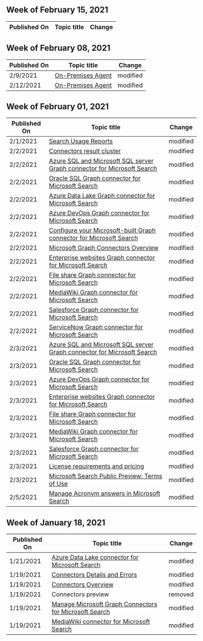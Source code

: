 <!-- This file is generated automatically each week. Changes made to this file will be overwritten.-->



## Week of February 15, 2021


| Published On |Topic title | Change |
|------|------------|--------|


## Week of February 08, 2021


| Published On |Topic title | Change |
|------|------------|--------|
| 2/9/2021 | [On-Premises Agent](/MicrosoftSearch/on-prem-agent) | modified |
| 2/12/2021 | [On-Premises Agent](/MicrosoftSearch/on-prem-agent) | modified |


## Week of February 01, 2021


| Published On |Topic title | Change |
|------|------------|--------|
| 2/1/2021 | [Search Usage Reports](/MicrosoftSearch/usage-reports) | modified |
| 2/2/2021 | [Connectors result cluster](/MicrosoftSearch/result-cluster) | modified |
| 2/2/2021 | [Azure SQL and Microsoft SQL server Graph connector for Microsoft Search](/MicrosoftSearch/mssql-connector) | modified |
| 2/2/2021 | [Oracle SQL Graph connector for Microsoft Search](/MicrosoftSearch/oraclesql-connector) | modified |
| 2/2/2021 | [Azure Data Lake Graph connector for Microsoft Search](/MicrosoftSearch/azure-data-lake-connector) | modified |
| 2/2/2021 | [Azure DevOps Graph connector for Microsoft Search](/MicrosoftSearch/azure-devops-connector) | modified |
| 2/2/2021 | [Configure your Microsoft-built Graph connector for Microsoft Search](/MicrosoftSearch/configure-connector) | modified |
| 2/2/2021 | [Microsoft Graph Connectors Overview](/MicrosoftSearch/connectors-overview) | modified |
| 2/2/2021 | [Enterprise websites Graph connector for Microsoft Search](/MicrosoftSearch/enterprise-web-connector) | modified |
| 2/2/2021 | [File share Graph connector for Microsoft Search](/MicrosoftSearch/fileshare-connector) | modified |
| 2/2/2021 | [MediaWiki Graph connector for Microsoft Search](/MicrosoftSearch/mediawiki-connector) | modified |
| 2/2/2021 | [Salesforce Graph connector for Microsoft Search](/MicrosoftSearch/salesforce-connector) | modified |
| 2/2/2021 | [ServiceNow Graph connector for Microsoft Search](/MicrosoftSearch/servicenow-connector) | modified |
| 2/3/2021 | [Azure SQL and Microsoft SQL server Graph connector for Microsoft Search](/MicrosoftSearch/mssql-connector) | modified |
| 2/3/2021 | [Oracle SQL Graph connector for Microsoft Search](/MicrosoftSearch/oraclesql-connector) | modified |
| 2/3/2021 | [Azure DevOps Graph connector for Microsoft Search](/MicrosoftSearch/azure-devops-connector) | modified |
| 2/3/2021 | [Enterprise websites Graph connector for Microsoft Search](/MicrosoftSearch/enterprise-web-connector) | modified |
| 2/3/2021 | [File share Graph connector for Microsoft Search](/MicrosoftSearch/fileshare-connector) | modified |
| 2/3/2021 | [MediaWiki Graph connector for Microsoft Search](/MicrosoftSearch/mediawiki-connector) | modified |
| 2/3/2021 | [Salesforce Graph connector for Microsoft Search](/MicrosoftSearch/salesforce-connector) | modified |
| 2/3/2021 | [License requirements and pricing](/MicrosoftSearch/licensing) | modified |
| 2/3/2021 | [Microsoft Search Public Preview: Terms of Use](/MicrosoftSearch/terms-of-use) | modified |
| 2/5/2021 | [Manage Acronym answers in Microsoft Search](/MicrosoftSearch/manage-acronyms) | modified |


## Week of January 18, 2021


| Published On |Topic title | Change |
|------|------------|--------|
| 1/21/2021 | [Azure Data Lake connector for Microsoft Search](/MicrosoftSearch/azure-data-lake-connector) | modified |
| 1/19/2021 | [Connectors Details and Errors](/MicrosoftSearch/connector-details-errors) | modified |
| 1/19/2021 | [Connectors Overview](/MicrosoftSearch/connectors-overview) | modified |
| 1/19/2021 | Connectors preview | removed |
| 1/19/2021 | [Manage Microsoft Graph Connectors for Microsoft Search](/MicrosoftSearch/manage-connector) | modified |
| 1/19/2021 | [MediaWiki connector for Microsoft Search](/MicrosoftSearch/mediawiki-connector) | modified |
